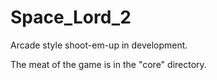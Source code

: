 # Space_Lord_2
Arcade style shoot-em-up in development.

The meat of the game is in the "core" directory.
